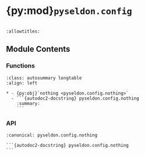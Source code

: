# {py:mod}`pyseldon.config`

```{py:module} pyseldon.config
```

```{autodoc2-docstring} pyseldon.config
:allowtitles:
```

## Module Contents

### Functions

````{list-table}
:class: autosummary longtable
:align: left

* - {py:obj}`nothing <pyseldon.config.nothing>`
  - ```{autodoc2-docstring} pyseldon.config.nothing
    :summary:
    ```
````

### API

````{py:function} nothing()
:canonical: pyseldon.config.nothing

```{autodoc2-docstring} pyseldon.config.nothing
```
````
